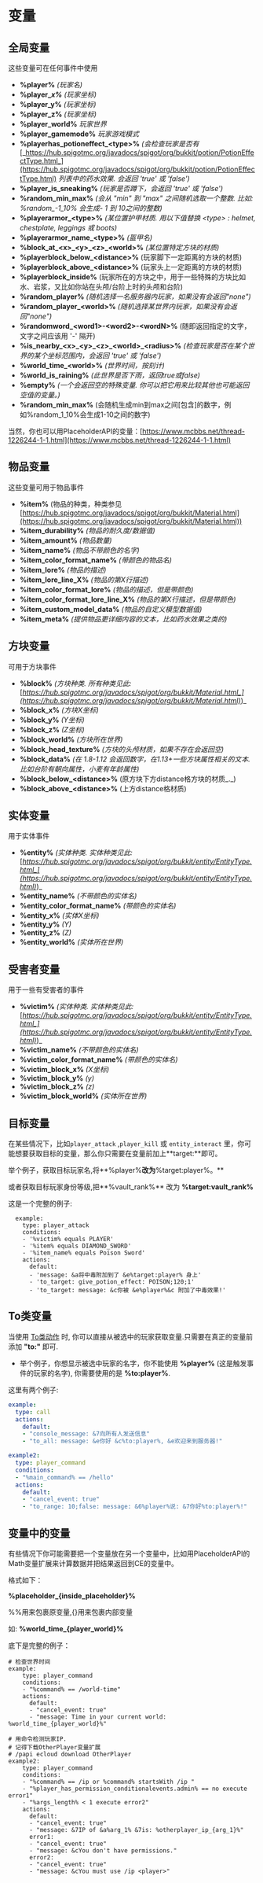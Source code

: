 # 变量

## 全局变量

这些变量可在任何事件中使用

* **%player%** _(玩家名)_&#x20;
* **%player\_**_**x%** (玩家坐标)_&#x20;
* **%player\_y%** _(玩家坐标)_&#x20;
* **%player\_z%** _(玩家坐标)_&#x20;
* **%player\_world%** _玩家世界_
* **%player\_gamemode%** _玩家游戏模式_
* **%playerhas\_potioneffect\_\<type>%** _(会检查玩家是否有_ [_https://hub.spigotmc.org/javadocs/spigot/org/bukkit/potion/PotionEffectType.html_](https://hub.spigotmc.org/javadocs/spigot/org/bukkit/potion/PotionEffectType.html) _列表中的药水效果. 会返回 'true' 或 'false')_
* **%player\_is\_sneaking%** _(玩家是否蹲下，会返回 'true' 或 'false')_
* **%random\_min\_max%** _(会从 "min" 到 "max" 之间随机选取一个整数. 比如: %random\_-1\_10% 会生成- 1 到 10之间的整数)_&#x20;
* **%playerarmor\_\<type>%** _(某位置护甲材质. 用以下值替换 \<type> : helmet, chestplate, leggings 或 boots)_&#x20;
* **%playerarmor\_name\_\<type>%** _(盔甲名)_
* **%block\_at\_\<x>\_\<y>\_\<z>\_\<world>%** _(某位置特定方块的材质)_
* **%playerblock\_below\_\<distance>%** (玩家脚下一定距离的方块的材质)
* **%playerblock\_above\_\<distance>%** (玩家头上一定距离的方块的材质)
* **%playerblock\_inside%** (玩家所在的方块之中，用于一些特殊的方块比如水、岩浆，又比如你站在头颅/台阶上时的头颅和台阶)
* **%random\_player%** _(随机选择一名服务器内玩家，如果没有会返回"none")_
* **%random\_player\_\<world>%** _(随机选择某世界内玩家，如果没有会返回"none")_
* **%randomword\_\<word1>-\<word2>-\<wordN>%** (随即返回指定的文字，文字之间应该用 '-' 隔开)
* **%is\_nearby\_\<x>\_\<y>\_\<z>\_\<world>\_\<radius>%** _(检查玩家是否在某个世界的某个坐标范围内，会返回 'true' 或 'false')_
* **%world\_time\_\<world>%** _(世界时间，按刻计)_
* **%world\_is\_raining%** _(此世界是否下雨，返回true或false)_
* **%empty%** _(一个会返回空的特殊变量. 你可以把它用来比较其他也可能返回空值的变量。)_
* **%random\_min\_max%** (会随机生成min到max之间\[包含]的数字，例如%random\_1\_10%会生成1-10之间的数字)

当然，你也可以用PlaceholderAPI的变量：[https://www.mcbbs.net/thread-1226244-1-1.html](https://www.mcbbs.net/thread-1226244-1-1.html)

## 物品变量

这些变量可用于物品事件

* **%item%** (物品的种类，种类参见[https://hub.spigotmc.org/javadocs/spigot/org/bukkit/Material.html](https://hub.spigotmc.org/javadocs/spigot/org/bukkit/Material.html))
* **%item\_durability%** _(物品的耐久度/数据值)_
* **%item\_amount%** _(物品数量)_
* **%item\_name%** _(物品不带颜色的名字)_
* **%item\_color\_format\_name%** _(带颜色的物品名)_
* **%item\_lore%** _(物品的描述)_
* **%item\_lore\_line\_X%** _(物品的第X行描述)_
* **%item\_color\_format\_lore%** _(物品的描述，但是带颜色)_
* **%item\_color\_format\_lore\_line\_X%** _(物品的第X行描述，但是带颜色)_
* **%item\_custom\_model\_data%** _(物品的自定义模型数据值)_
* **%item\_meta%** _(提供物品更详细内容的文本，比如药水效果之类的)_

## 方块变量

可用于方块事件

* **%block%** _(方块种类. 所有种类见此:_ [_https://hub.spigotmc.org/javadocs/spigot/org/bukkit/Material.html_](https://hub.spigotmc.org/javadocs/spigot/org/bukkit/Material.html)_)_
* **%block\_x%** _(方块X坐标)_
* **%block\_y%** _(Y坐标)_
* **%block\_z%** _(Z坐标)_
* **%block\_world%** _(方块所在世界)_
* **%block\_head\_texture%** _(方块的头颅材质，如果不存在会返回空)_
* **%block\_data%** _(在 1.8-1.12 会返回数字，在1.13+一些方块属性相关的文本.比如台阶有朝向属性，小麦有年龄属性)_&#x20;
* **%block\_below\_\<distance>%** (原方块下方distance格方块的材质_._)
* **%block\_above\_\<distance>%** (上方distance格材质)

## 实体变量

用于实体事件

* **%entity%** _(实体种类. 实体种类见此:_ [_https://hub.spigotmc.org/javadocs/spigot/org/bukkit/entity/EntityType.html_](https://hub.spigotmc.org/javadocs/spigot/org/bukkit/entity/EntityType.html)_)_
* **%entity\_name%** _(不带颜色的实体名)_
* **%entity\_color\_format\_name%** _(带颜色的实体名)_
* **%entity\_x%** _(实体X坐标)_
* **%entity\_y%** _(Y)_
* **%entity\_z%** _(Z)_
* **%entity\_world%** _(实体所在世界)_

## 受害者变量

用于一些有受害者的事件

* **%victim%** _(实体种类. 实体种类见此:_  [_https://hub.spigotmc.org/javadocs/spigot/org/bukkit/entity/EntityType.html_](https://hub.spigotmc.org/javadocs/spigot/org/bukkit/entity/EntityType.html)_)_
* **%victim\_name%** _(不带颜色的实体名)_
* **%victim\_color\_format\_name%** _(带颜色的实体名)_
* **%victim\_block\_x%** _(X坐标)_
* **%victim\_block\_y%** _(y)_
* **%victim\_block\_z%** _(z)_
* **%victim\_block\_world%** _(实体所在世界)_

## 目标变量

在某些情况下，比如`player_attack` ,`player_kill` 或 `entity_interact` 里，你可能想要获取目标的变量，那么你只需要在变量前加上**target:**即可。

举个例子，获取目标玩家名,将**%player%**改为**%target:player%。**

或者获取目标玩家身份等级,把**%vault\_rank%** 改为 **%target:vault\_rank%**

这是一个完整的例子:

```
  example:
    type: player_attack
    conditions:
    - '%victim% equals PLAYER'
    - '%item% equals DIAMOND_SWORD'
    - '%item_name% equals Poison Sword'
    actions:
      default:
      - 'message: &a将中毒附加到了 &e%target:player% 身上'
      - 'to_target: give_potion_effect: POISON;120;1'
      - 'to_target: message: &c你被 &e%player%&c 附加了中毒效果!'
```

## To类变量

当使用 [To类动作](dong-zuo/to-lei-dong-zuo.md) 时, 你可以直接从被选中的玩家获取变量.只需要在真正的变量前添加 **"to:"** 即可.

* 举个例子，你想显示被选中玩家的名字，你不能使用 **%player%** (这是触发事件的玩家的名字), 你需要使用的是 **%to:player%**.

这里有两个例子:

```yaml
example:
  type: call
  actions:
    default:
    - "console_message: &7向所有人发送信息"
    - "to_all: message: &e你好 &c%to:player%, &e欢迎来到服务器!"

example2:
  type: player_command
  conditions:
  - "%main_command% == /hello"
  actions:
    default:
    - "cancel_event: true"
    - "to_range: 10;false: message: &6%player%说: &7你好%to:player%!"
```

## 变量中的变量

有些情况下你可能需要把一个变量放在另一个变量中，比如用PlaceholderAPI的Math变量扩展来计算数据并把结果返回到CE的变量中。

格式如下：

**%placeholder\_{inside\_placeholder}%**

%%用来包裹原变量,{}用来包裹内部变量

如: **%world\_time\_{player\_world}%**

底下是完整的例子：

```
# 检查世界时间
example:
    type: player_command
    conditions:
    - "%command% == /world-time"
    actions:
      default:
      - "cancel_event: true"
      - "message: Time in your current world: %world_time_{player_world}%"
```

```
# 用命令检测玩家IP.
# 记得下载OtherPlayer变量扩展
# /papi ecloud download OtherPlayer
example2:
    type: player_command
    conditions:
    - "%command% == /ip or %command% startsWith /ip "
    - "%player_has_permission_conditionalevents.admin% == no execute error1"
    - "%args_length% < 1 execute error2"
    actions:
      default:
      - "cancel_event: true"
      - "message: &7IP of &a%arg_1% &7is: %otherplayer_ip_{arg_1}%"
      error1:
      - "cancel_event: true"
      - "message: &cYou don't have permissions."
      error2:
      - "cancel_event: true"
      - "message: &cYou must use /ip <player>"
```
